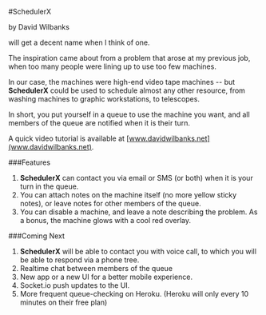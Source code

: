 #SchedulerX

 
by David Wilbanks


will get a decent name when I think of one.


The inspiration came about from a problem that arose at my previous job, when too many people were lining up to use too few machines.

In our case, the machines were high-end video tape machines -- but **SchedulerX** could be used to schedule almost any other resource, from washing machines to graphic workstations, to telescopes.

In short, you put yourself in a queue to use the machine you want, and all members of the queue are notified when it is their turn.

A quick video tutorial is available at [www.davidwilbanks.net](www.davidwilbanks.net).

###Features

1.	**SchedulerX** can contact you via email or SMS (or both) when it is your turn in the queue.
1. You can attach notes on the machine itself (no more yellow sticky notes), or leave notes for other members of the queue.
1. You can disable a machine, and leave a note describing the problem. As a bonus, the machine glows with a cool red overlay.

###Coming Next

1.	**SchedulerX** will be able to contact you with voice call, to which you will be able to respond via a phone tree.
1. Realtime chat between members of the queue
1. New app or a new UI for a better mobile experience.
1. Socket.io push updates to the UI.
1. More frequent queue-checking on Heroku. (Heroku will only every 10 minutes on their free plan) 
